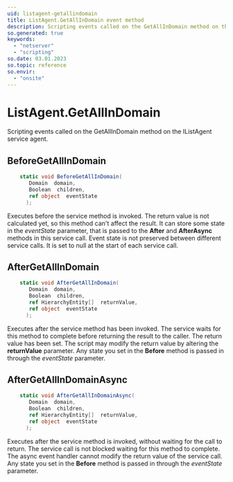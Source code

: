 ```yaml
---
uid: listagent-getallindomain
title: ListAgent.GetAllInDomain event method
description: Scripting events called on the GetAllInDomain method on the ListAgent service agent.
so.generated: true
keywords:
  - "netserver"
  - "scripting"
so.date: 03.01.2023
so.topic: reference
so.envir:
  - "onsite"
---
```

# ListAgent.GetAllInDomain

Scripting events called on the <see cref='M:SuperOffice.CRM.Services.IListAgent.GetAllInDomain'>GetAllInDomain</see> method on the <see cref='IListAgent'>IListAgent</see>  service agent.

## BeforeGetAllInDomain
```cs
    static void BeforeGetAllInDomain(
       Domain  domain,
       Boolean  children,
       ref object  eventState
      );
```
Executes before the service method is invoked.
The return value is not calculated yet, so this method can't affect the result.
It can store some state in the *eventState* parameter, that is passed to the **After** and **AfterAsync** methods in this service call.
Event state is not preserved between different service calls. It is set to null at the start of each service call.
## AfterGetAllInDomain
```cs
    static void AfterGetAllInDomain(
       Domain  domain,
       Boolean  children,
       ref HierarchyEntity[]  returnValue,
       ref object  eventState
      );
```
Executes after the service method has been invoked. The service waits for this method to complete before returning the result to the caller.
The return value has been set. The script may modify the return value by altering the **returnValue** parameter.
Any state you set in the **Before** method is passed in through the *eventState* parameter.
## AfterGetAllInDomainAsync
```cs
    static void AfterGetAllInDomainAsync(
       Domain  domain,
       Boolean  children,
       ref HierarchyEntity[]  returnValue,
       ref object  eventState
      );
```
Executes after the service method is invoked, without waiting for the call to return.
The service call is not blocked waiting for this method to complete.
The async event handler cannot modify the return value of the service call.
Any state you set in the **Before** method is passed in through the *eventState* parameter.

